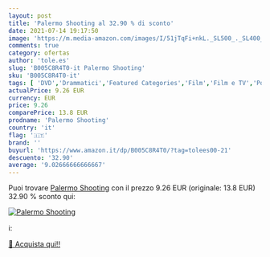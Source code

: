 ```yaml
---
layout: post
title: 'Palermo Shooting al 32.90 % di sconto'
date: 2021-07-14 19:17:50
image: 'https://m.media-amazon.com/images/I/51jTqFi+nkL._SL500_._SL400_.jpg'
comments: true
category: ofertas
author: 'tole.es'
slug: 'B005C8R4T0-it Palermo Shooting'
sku: 'B005C8R4T0-it'
tags: [ 'DVD','Drammatici','Featured Categories','Film','Film e TV','Polizieschi','Thriller', ]
actualPrice: 9.26 EUR
currency: EUR
price: 9.26
comparePrice: 13.8 EUR
prodname: 'Palermo Shooting'
country: 'it'
flag: '🇮🇹'
brand: ''
buyurl: 'https://www.amazon.it/dp/B005C8R4T0/?tag=tolees00-21'
descuento: '32.90'
average: '9.02666666666667'
---
```


Puoi trovare [Palermo Shooting](https://www.amazon.it/dp/B005C8R4T0/?tag=tolees00-21) con il prezzo 9.26 EUR (originale: 13.8 EUR) 32.90 % sconto qui:

[![Palermo Shooting](https://m.media-amazon.com/images/I/51jTqFi+nkL._SL500_._SL400_.jpg)](https://www.amazon.it/dp/B005C8R4T0/?tag=tolees00-21)

ℹ️:


[🛒 Acquista qui!!](https://www.amazon.it/dp/B005C8R4T0/?tag=tolees00-21)
